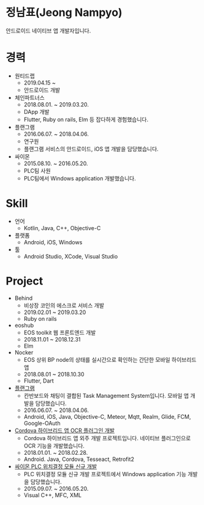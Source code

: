 정남표(Jeong Nampyo)
==============

안드로이드 네이티브 앱 개발자입니다.

# 경력
- 원티드랩
  - 2019.04.15 ~
  - 안드로이드 개발
- 체인파트너스
  - 2018.08.01. ~ 2019.03.20.
  - DApp 개발
  - Flutter, Ruby on rails, Elm 등 잡다하게 경험했습니다.
- 플랜그램
  - 2016.06.07. ~ 2018.04.06.
  - 연구원
  - 플랜그램 서비스의 안드로이드, iOS 앱 개발을 담당했습니다.
- 싸이몬
  - 2015.08.10. ~ 2016.05.20.
  - PLC팀 사원
  - PLC팀에서 Windows application 개발했습니다.

# Skill
- 언어
  - Kotlin, Java, C++, Objective-C
- 플랫폼
  - Android, iOS, Windows
- 툴
  - Android Studio, XCode, Visual Studio

# Project
- Behind
  - 비상장 코인의 에스크로 서비스 개발
  - 2019.02.01 ~ 2019.03.20
  - Ruby on rails
- eoshub
  - EOS toolkit 웹 프론트엔드 개발
  - 2018.11.01 ~ 2018.12.31
  - Elm
- Nocker
  - EOS 상위 BP node의 상태를 실시간으로 확인하는 간단한 모바일 하이브리드 앱
  - 2018.08.01 ~ 2018.10.30
  - Flutter, Dart
- [플랜그램](https://github.com/NampyoJeong/portfolio/blob/master/projects/plangram/plangram.md)
  - 칸반보드와 채팅이 결합된 Task Management System입니다. 모바일 앱 개발을 담당했습니다.
  - 2016.06.07. ~ 2018.04.06.
  - Android, iOS, Java, Objective-C, Meteor, Mqtt, Realm, Glide, FCM, Google-OAuth
- [Cordova 하이브리드 앱 OCR 플러그인 개발](https://github.com/NampyoJeong/portfolio/blob/master/projects/cordova-ocr/cordova-ocr.md)
  - Cordova 하이브리드 앱 외주 개발 프로젝트입니다. 네이티브 플러그인으로 OCR 기능을 개발했습니다.
  - 2018.01.01. ~ 2018.02.28.
  - Android. Java, Cordova, Tesseact, Retrofit2
- [싸이몬 PLC 위치결정 모듈 신규 개발](https://github.com/NampyoJeong/portfolio/blob/master/projects/cimon/cimon.md)
  - PLC 위치결정 모듈 신규 개발 프로젝트에서 Windows application 기능 개발을 담당했습니다.
  - 2015.09.07. ~ 2016.05.20.
  - Visual C++, MFC, XML

